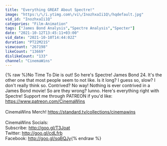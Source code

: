 ```yaml
---
title: "Everything GREAT About Spectre!"
image: "https:\/\/i.ytimg.com\/vi\/InozhxaIi1Q\/hqdefault.jpg"
vid_id: "InozhxaIi1Q"
categories: "Film-Animation"
tags: ["James Bond Analysis","Spectre Analysis","Specter"]
date: "2021-10-12T13:45:11+03:00"
vid_date: "2021-10-10T14:44:02Z"
duration: "PT22M21S"
viewcount: "267198"
likeCount: "13669"
dislikeCount: "133"
channel: "CinemaWins"
---
```

{% raw %}No Time To Die is out! So here's Spectre! James Bond 24. It's the other one that most people seem to not like. Is it long? I guess so, slow? I don't really think so. Contrived? No way! Nothing is ever contrived in a James Bond movie! So are they wrong? Iunno. Here's everything right with Spectre! Support me through PATREON if you'd like: <a rel="nofollow" target="blank" href="https://www.patreon.com/CinemaWins">https://www.patreon.com/CinemaWins</a><br /><br />CinemaWins Merch! <a rel="nofollow" target="blank" href="https://standard.tv/collections/cinemawins">https://standard.tv/collections/cinemawins</a><br /><br />CinemaWins Socials:<br />Subscribe: <a rel="nofollow" target="blank" href="http://goo.gl/T3Joat">http://goo.gl/T3Joat</a>   <br />Twitter: <a rel="nofollow" target="blank" href="http://goo.gl/cdLfrb">http://goo.gl/cdLfrb</a>   <br />Facebook: <a rel="nofollow" target="blank" href="http://goo.gl/sqBQJy">http://goo.gl/sqBQJy</a>{% endraw %}
